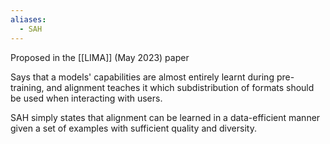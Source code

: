 ```yaml
---
aliases:
  - SAH
---
```

Proposed in the [[LIMA]] (May 2023) paper

Says that a models' capabilities are almost entirely learnt during pre-training, and alignment teaches it which subdistribution of formats should be used when interacting with users.

SAH simply states that alignment can be learned in a data-efficient manner given a set of examples with sufficient quality and diversity.